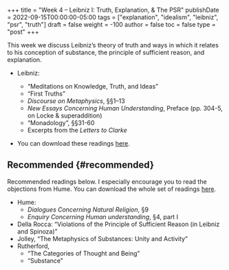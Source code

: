 +++
title = "Week 4 – Leibniz I: Truth, Explanation, & The PSR"
publishDate = 2022-09-15T00:00:00-05:00
tags = ["explanation", "idealism", "leibniz", "psr", "truth"]
draft = false
weight = -100
author = false
toc = false
type = "post"
+++

This week we discuss Leibniz&rsquo;s theory of truth and ways in which it relates to his conception of substance, the principle of sufficient reason, and explanation.

-   Leibniz:
    -   &ldquo;Meditations on Knowledge, Truth, and Ideas&rdquo;
    -   &ldquo;First Truths&rdquo;
    -   _Discourse on Metaphysics_, §§1–13
    -   _New Essays Concerning Human Understanding_, Preface (pp. 304-5, on Locke &amp; superaddition)
    -   &ldquo;Monadology&rdquo;, §§31-60
    -   Excerpts from the _Letters to Clarke_

-   You can download these readings [here](static/materials/readings/leibniz-I.zip).


## Recommended {#recommended}

Recommended readings below. I especially encourage you to read the objections from Hume. You can download the whole set of readings [here](static/materials/readings/leibniz-rec-I.zip).

-   Hume:
    -   _Dialogues Concerning Natural Religion_, §9
    -   _Enquiry Concerning Human understanding_, §4, part I
-   Della Rocca: “Violations of the Principle of Sufficient Reason (in Leibniz and Spinoza)”
-   Jolley, &ldquo;The Metaphysics of Substances: Unity and Activity&rdquo;
-   Rutherford,
    -   &ldquo;The Categories of Thought and Being&rdquo;
    -   &ldquo;Substance&rdquo;

